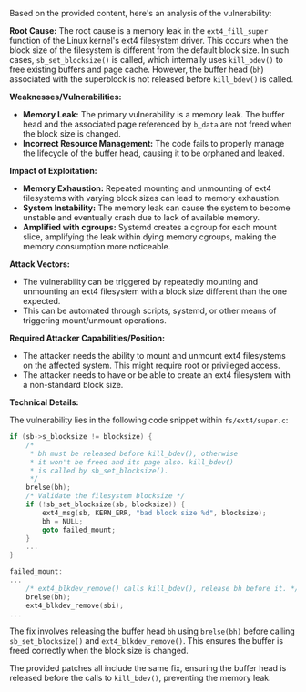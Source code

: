 Based on the provided content, here's an analysis of the vulnerability:

**Root Cause:**
The root cause is a memory leak in the `ext4_fill_super` function of the Linux kernel's ext4 filesystem driver. This occurs when the block size of the filesystem is different from the default block size. In such cases, `sb_set_blocksize()` is called, which internally uses `kill_bdev()` to free existing buffers and page cache. However, the buffer head (`bh`) associated with the superblock is not released before `kill_bdev()` is called.

**Weaknesses/Vulnerabilities:**
- **Memory Leak:** The primary vulnerability is a memory leak. The buffer head and the associated page referenced by `b_data` are not freed when the block size is changed.
- **Incorrect Resource Management:** The code fails to properly manage the lifecycle of the buffer head, causing it to be orphaned and leaked.

**Impact of Exploitation:**
- **Memory Exhaustion:** Repeated mounting and unmounting of ext4 filesystems with varying block sizes can lead to memory exhaustion.
- **System Instability:** The memory leak can cause the system to become unstable and eventually crash due to lack of available memory.
- **Amplified with cgroups:** Systemd creates a cgroup for each mount slice, amplifying the leak within dying memory cgroups, making the memory consumption more noticeable.

**Attack Vectors:**
- The vulnerability can be triggered by repeatedly mounting and unmounting an ext4 filesystem with a block size different than the one expected.
- This can be automated through scripts, systemd, or other means of triggering mount/unmount operations.

**Required Attacker Capabilities/Position:**
- The attacker needs the ability to mount and unmount ext4 filesystems on the affected system. This might require root or privileged access.
- The attacker needs to have or be able to create an ext4 filesystem with a non-standard block size.

**Technical Details:**

The vulnerability lies in the following code snippet within `fs/ext4/super.c`:

```c
if (sb->s_blocksize != blocksize) {
    /*
     * bh must be released before kill_bdev(), otherwise
     * it won't be freed and its page also. kill_bdev()
     * is called by sb_set_blocksize().
     */
    brelse(bh);
    /* Validate the filesystem blocksize */
    if (!sb_set_blocksize(sb, blocksize)) {
        ext4_msg(sb, KERN_ERR, "bad block size %d", blocksize);
        bh = NULL;
        goto failed_mount;
    }
    ...
}

failed_mount:
...
    /* ext4_blkdev_remove() calls kill_bdev(), release bh before it. */
    brelse(bh);
    ext4_blkdev_remove(sbi);
...
```

The fix involves releasing the buffer head `bh` using `brelse(bh)` before calling `sb_set_blocksize()` and `ext4_blkdev_remove()`. This ensures the buffer is freed correctly when the block size is changed.

The provided patches all include the same fix, ensuring the buffer head is released before the calls to `kill_bdev()`, preventing the memory leak.
